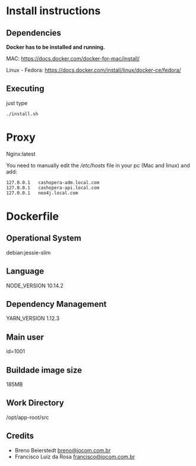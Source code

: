 # Install instructions

## Dependencies

**Docker has to be installed and running.**

MAC: https://docs.docker.com/docker-for-mac/install/

Linux - Fedora: https://docs.docker.com/install/linux/docker-ce/fedora/ 


## Executing
just type

``./install.sh``

# Proxy

Nginx:latest

You need to manually edit the 
*/etc/hosts* 
file in your pc (Mac and linux) and add:

```
127.0.0.1   cashopera-adm.local.com
127.0.0.1   cashopera-api.local.com
127.0.0.1   neo4j.local.com
```

# Dockerfile 

## Operational System

debian:jessie-slim

## Language

NODE_VERSION 10.14.2

## Dependency Management

YARN_VERSION 1.12.3

## Main user

id=1001

## Buildade image size

185MB

## Work Directory

/opt/app-root/src

## Credits

* Breno Beierstedt <breno@iocom.com.br>
* Francisco Luiz da Rosa <francisco@iocom.com.br>
